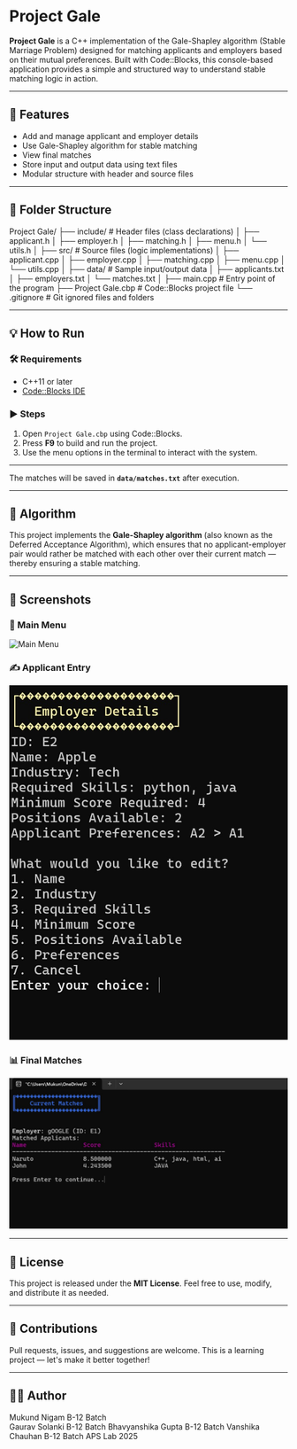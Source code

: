 # Project Gale

**Project Gale** is a C++ implementation of the Gale-Shapley algorithm (Stable Marriage Problem) designed for matching applicants and employers based on their mutual preferences. Built with Code::Blocks, this console-based application provides a simple and structured way to understand stable matching logic in action.

---

## 🚀 Features

- Add and manage applicant and employer details
- Use Gale-Shapley algorithm for stable matching
- View final matches
- Store input and output data using text files
- Modular structure with header and source files

---

## 📂 Folder Structure

Project Gale/
├── include/ # Header files (class declarations)
│ ├── applicant.h
│ ├── employer.h
│ ├── matching.h
│ ├── menu.h
│ └── utils.h
│
├── src/ # Source files (logic implementations)
│ ├── applicant.cpp
│ ├── employer.cpp
│ ├── matching.cpp
│ ├── menu.cpp
│ └── utils.cpp
│
├── data/ # Sample input/output data
│ ├── applicants.txt
│ ├── employers.txt
│ └── matches.txt
│
├── main.cpp # Entry point of the program
├── Project Gale.cbp # Code::Blocks project file
└── .gitignore # Git ignored files and folders


---

## 💡 How to Run

### 🛠 Requirements

- C++11 or later
- [Code::Blocks IDE](http://www.codeblocks.org/)

### ▶ Steps

1. Open `Project Gale.cbp` using Code::Blocks.
2. Press **F9** to build and run the project.
3. Use the menu options in the terminal to interact with the system.

---

The matches will be saved in **`data/matches.txt`** after execution.

---

## 🧠 Algorithm

This project implements the **Gale-Shapley algorithm** (also known as the Deferred Acceptance Algorithm), which ensures that no applicant-employer pair would rather be matched with each other over their current match — thereby ensuring a stable matching.

---

## 📸 Screenshots

### 🧭 Main Menu
![Main Menu](screenshots/screenshots/073c9e3e12de4ecc87df7eccd7fed95d.jpg)

### ✍️ Applicant Entry
![Applicant Entry](screenshots/2e042b8258204a58aca6ac066410d220.jpg)

### 📊 Final Matches
![Final Matches](screenshots/9204b0cab7cc4130b08a66cc30b5f056.jpg)

---

## 📜 License

This project is released under the **MIT License**. Feel free to use, modify, and distribute it as needed.

---

## 🤝 Contributions

Pull requests, issues, and suggestions are welcome. This is a learning project — let's make it better together!

---

## 🙋‍♂️ Author

Mukund Nigam B-12 Batch  
Gaurav Solanki B-12 Batch
Bhavyanshika Gupta B-12 Batch
Vanshika Chauhan B-12 Batch
APS Lab 2025  


